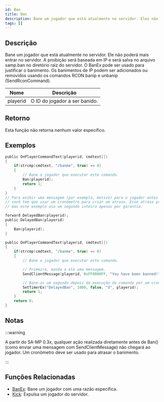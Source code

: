 ```yaml
---
id: Ban
title: Ban
description: Bane um jogador que está atualmente no servidor. Eles não poderão mais entrar no servidor. A proibição será baseada em IP e será salva no arquivo samp.ban no diretório raiz do servidor. O BanEx pode ser usado para justificar o banimento. Os banimentos de IP podem ser adicionados ou removidos usando os comandos RCON banip e unbanip (SendRconCommand).
tags: []
---
```


## Descrição

Bane um jogador que está atualmente no servidor. Ele não poderá mais entrar no servidor. A proibição será baseada em IP e será salva no arquivo samp.ban no diretório raiz do servidor. O BanEx pode ser usado para justificar o banimento. Os banimentos de IP podem ser adicionados ou removidos usando os comandos RCON banip e unbanip (SendRconCommand).

| Nome        | Descrição                                   |
| ----------- | ------------------------------------------- |
| playerid    | O ID do jogador a ser banido.               |

## Retorno

Esta função não retorna nenhum valor específico.

## Exemplos

```c
public OnPlayerCommandText(playerid, cmdtext[])
{
    if(strcmp(cmdtext, "/banme", true) == 0)
    {
        // Bane o jogador que executar este comando.
        Ban(playerid);
        return 1;
    }
}
// Para exibir uma mensagem (por exemplo, motivo) para o jogador antes que a conexão seja fechada
// você tem que usar um cronômetro para criar um atraso. Esse atraso precisa ser de apenas alguns milissegundos,
// mas este exemplo usa um segundo inteiro apenas por garantia.

forward DelayedBan(playerid);
public DelayedBan(playerid)
{
    Ban(playerid);
}

public OnPlayerCommandText(playerid, cmdtext[])
{
    if(strcmp(cmdtext, "/banme", true) == 0)
    {
        // Bane o jogador que executar este comando.

        // Primeiro, manda a ele uma mensagem.
        SendClientMessage(playerid, 0xFF0000FF, "You have been banned!");

        // Bane-os um segundo depois da execução do comando por um cronômetro.
        SetTimerEx("DelayedBan", 1000, false, "d", playerid);
        return 1;
    }
    return 0;
}
```

## Notas

:::warning

A partir do SA-MP 0.3x, qualquer ação realizada diretamente antes de Ban() (como enviar uma mensagem com SendClientMessage) não chegará ao jogador. Um cronômetro deve ser usado para atrasar o banimento.

:::

## Funções Relacionadas

- [BanEx](../functions/BanEx.md): Bane um jogador com uma razão específica.
- [Kick](../functions/Kick.md): Expulsa um jogador do servidor.
